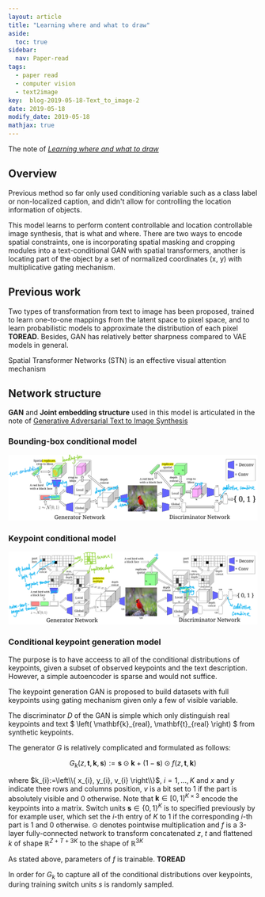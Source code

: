 ```yaml
---
layout: article
title: "Learning where and what to draw"
aside:
  toc: true
sidebar:
  nav: Paper-read
tags:
  - paper read
  - computer vision
  - text2image
key:  blog-2019-05-18-Text_to_image-2
date: 2019-05-18
modify_date: 2019-05-18
mathjax: true
---
```


The note of [*Learning where and what to draw*](https://arxiv.org/abs/1610.02454)
<!--more-->

## Overview

Previous method so far only used conditioning variable such as a class label or non-localized caption, and didn't allow for controlling the location information of objects.

This model learns to perform content controllable and location controllable image synthesis, that is what and where. There are two ways to encode spatial constraints, one is incorporating spatial masking and cropping modules into a text-conditional GAN with spatial transformers, another is locating part of the object by a set of normalized coordinates (x, y) with multiplicative gating mechanism.


## Previous work

Two types of transformation from text to image has been proposed, trained to learn one-to-one mappings from the latent space to pixel space, and to learn probabilistic models to approximate the distribution of each pixel **TOREAD**. Besides, GAN has relatively better sharpness compared to VAE models in general.

Spatial Transformer Networks (STN) is an effective visual attention mechanism

## Network structure

**GAN** and **Joint embedding structure** used in this model is articulated in the note of [Generative Adversarial Text to Image Synthesis](/posts/2019/05/text_to_image_1/)


### Bounding-box conditional model

![bounding-box model](/assets/images/2019/05/text_to_image_2/bounding-box-model.png)

### Keypoint conditional model

![keypoint model](/assets/images/2019/05/text_to_image_2/keypoint-model.png)

### Conditional keypoint generation model

The purpose is to have acceess to all of the conditional distributions of keypoints, given a subset of observed keypoints and the text description. However, a simple autoencoder is sparse and would not suffice.

The keypoint generation GAN is proposed to build datasets with full keypoints using gating mechanism given only a few of visible variable. 

The discriminator $D$ of the GAN is simple which only distinguish real keypoints and text $ \left( \mathbf{k}\_{real}, \mathbf{t}\_{real} \right) $  from synthetic keypoints.

The generator $G$ is relatively complicated and formulated as follows:

$$
G_{k}(z, \mathbf{t}, \mathbf{k}, \mathbf{s}) :=\mathbf{s} \odot \mathbf{k}+(1-\mathbf{s}) \odot f(z, \mathbf{t}, \mathbf{k})
$$

where $k_{i}:=\left\\{ x_{i}, y_{i}, v_{i} \right\\}$, $i = 1,...,K$ and $x$ and $y$ indicate thee rows and columns position, $v$ is a bit set to 1 if the part is absolutely visible and 0 otherwise. Note that $\mathbf{k} \in[0,1]^{K \times 3}$ encode the keypoints into a matrix. Switch units $\mathbf{s} \in\{0,1\}^{K}$ is to specified previously by for example user, which set the $i$-th entry of $K$ to 1 if the corresponding $i$-th part is 1 and 0 otherwise. $\odot$ denotes pointwise multiplication and $f$ is a 3-layer fully-connected network to transform concatenated $z$, $t$ and flattened $k$ of shape $\mathbb{R}^{Z+T+3 K}$ to the shape of $\mathbb{R}^{3 K}$ 

As stated above, parameters of $f$ is trainable. **TOREAD**

In order for $G_{k}$ to capture all of the conditional distributions over keypoints, during training switch units $s$ is randomly sampled.

